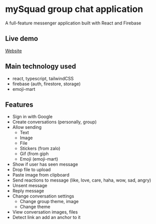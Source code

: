 # mySquad group chat application

A full-feature messenger application built with React and Firebase

<!-- <p align="center">
  <img alt="Stars" src="https://badgen.net/github/stars/napthedev/fireverse">
  <img alt="Forks" src="https://badgen.net/github/forks/napthedev/fireverse">
  <img alt="Issues" src="https://badgen.net/github/issues/napthedev/fireverse">
  <img alt="Commits" src="https://badgen.net/github/commits/napthedev/fireverse">
</p> -->

## Live demo
 [Website](https://fireverse.pages.dev)

## Main technology used
- react, typescript, tailwindCSS
- firebase (auth, firestore, storage)
- emoji-mart

## Features

- Sign in with Google
- Create conversations (personally, group)
- Allow sending
  - Text
  - Image
  - File
  - Stickers (from zalo)
  - Gif (from giph
  - Emoji (emoji-mart)
- Show if user has seen message
- Drop file to upload
- Paste image from clipboard
- Send reactions to message (like, love, care, haha, wow, sad, angry)
- Unsent message
- Reply message
- Change conversation settings
  - Change group theme, image
  - Change theme
- View conversation images, files
- Detect link an add an anchor to it
